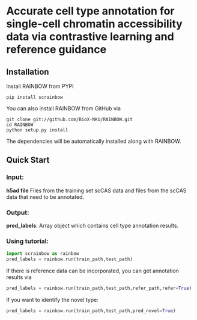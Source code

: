 
# Accurate cell type annotation for single-cell chromatin accessibility data via contrastive learning and reference guidance

## Installation

Install RAINBOW from PYPI

```
pip install scrainbow
```

You can also install RAINBOW from GitHub via

```
git clone git://github.com/BioX-NKU/RAINBOW.git
cd RAINBOW
python setup.py install
```

The dependencies will be automatically installed along with RAINBOW.

## Quick Start

### Input:

**h5ad file** Files from the training set scCAS data and files from the scCAS data that need to be annotated.

### Output:

**pred_labels**: Array object which contains cell type annotation results.

### Using tutorial:

```python
import scrainbow as rainbow 
pred_labels = rainbow.run(train_path,test_path)
```

If there is reference data can be incorporated, you can get annotation results via

```python
pred_labels = rainbow.run(train_path,test_path,refer_path,refer=True)
```

If you want to identify the novel type:

```python
pred_labels = rainbow.run(train_path,test_path,pred_novel=True)
```

